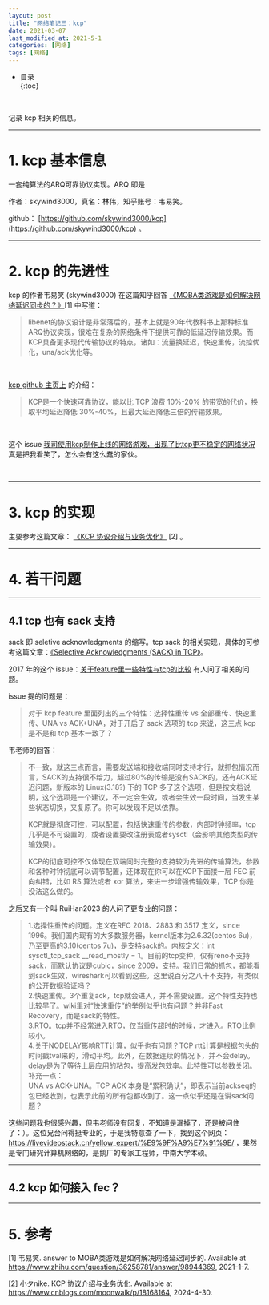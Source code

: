 ```yaml
---
layout: post
title: "网络笔记三：kcp"
date: 2021-03-07
last_modified_at: 2021-5-1
categories: [网络]
tags: [网络]
---
```


* 目录  
{:toc}
<br/> 

记录 kcp 相关的信息。  

---

# 1. kcp 基本信息

一套纯算法的ARQ可靠协议实现。ARQ 即是 

作者：skywind3000，真名：林伟，知乎账号：韦易笑。  

github： [https://github.com/skywind3000/kcp](https://github.com/skywind3000/kcp) 。   

---

# 2. kcp 的先进性

kcp 的作者韦易笑 (skywind3000) 在这篇知乎回答 [《MOBA类游戏是如何解决网络延迟同步的？》](https://www.zhihu.com/question/36258781/answer/98944369)[1] 中写道：   

>libenet的协议设计是非常落后的，基本上就是90年代教科书上那种标准ARQ协议实现，很难在复杂的网络条件下提供可靠的低延迟传输效果。而KCP具备更多现代传输协议的特点，诸如：流量换延迟，快速重传，流控优化，una/ack优化等。  

<br/>

[kcp github 主页上](https://github.com/skywind3000/kcp) 的介绍：  
>KCP是一个快速可靠协议，能以比 TCP 浪费 10%-20% 的带宽的代价，换取平均延迟降低 30%-40%，且最大延迟降低三倍的传输效果。  

<br/>

这个 issue [我司使用kcp制作上线的网络游戏，出现了比tcp更不稳定的网络状况](https://github.com/skywind3000/kcp/issues/100) 真是把我看笑了，怎么会有这么蠢的家伙。  

<br/>

     

---

# 3. kcp 的实现

主要参考这篇文章： [《KCP 协议介绍与业务优化》](https://www.cnblogs.com/moonwalk/p/18168164) [2] 。  


---

# 4. 若干问题

---

## 4.1 tcp 也有 sack 支持

sack 即 seletive acknowledgments 的缩写。tcp sack 的相关实现，具体的可参考这篇文章：[《Selective Acknowledgments (SACK) in TCP》](https://www.geeksforgeeks.org/selective-acknowledgments-sack-in-tcp/)。   

2017 年的这个 issue：[关于feature里一些特性与tcp的比较](https://github.com/skywind3000/kcp/issues/63) 有人问了相关的问题。  

issue 提的问题是：  

>对于 kcp feature 里面列出的三个特性：选择性重传 vs 全部重传、快速重传、UNA vs ACK+UNA，对于开启了 sack 选项的 tcp 来说，这三点 kcp 是不是和 tcp 基本一致了？   

韦老师的回答：  

>不一致，就这三点而言，需要发送端和接收端同时支持才行，就抓包情况而言，SACK的支持很不给力，超过80%的传输是没有SACK的，还有ACK延迟问题，新版本的 Linux(3.18?) 下的 TCP 多了这个选项，但是按文档说明，这个选项是一个建议，不一定会生效，或者会生效一段时间，当发生某些状态切换，又复原了。你可以发现不足以依靠。    
>
>KCP就是彻底可控，可以配置，包括快速重传的参数，内部时钟频率，tcp几乎是不可设置的，或者设置要改注册表或者sysctl（会影响其他类型的传输效果）。  
>
>KCP的彻底可控不仅体现在双端同时完整的支持较为先进的传输算法，参数和各种时钟彻底可以调节配置，还体现在你可以在KCP下面接一层 FEC 前向纠错，比如 RS 算法或者 xor 算法，来进一步增强传输效果，TCP 你是没法这么做的。  


之后又有一个叫 RuiHan2023 的人问了更专业的问题：   

>1.选择性重传的问题。定义在RFC 2018、2883 和 3517 定义，since 1996。我们国内现有的大多数服务器，kernel版本为2.6.32(centos 6u)，乃至更高的3.10(centos 7u)，是支持sack的。内核定义：int sysctl_tcp_sack __read_mostly = 1。目前的tcp变种，仅有reno不支持sack，而默认协议是cubic，since 2009，支持。我们日常的抓包，都能看到sack生效，wireshark可以看到这些。这里说百分之八十不支持，有类似的公开数据验证吗？   
>2.快速重传。3个重复ack，tcp就会进入，并不需要设置。这个特性支持也比较早了。wiki里对“快速重传”的举例似乎也有问题？并非Fast Recovery，而是sack的特性。   
>3.RTO。tcp并不经常进入RTO，仅当重传超时的时候，才进入。RTO比例较小。   
>4.关于NODELAY影响RTT计算，似乎也有问题？TCP rtt计算是根据包头的时间戳tval来的，滑动平均。此外，在数据连续的情况下，并不会delay。delay是为了等待上层应用的粘包，提高发包效率。此特性可以参数关闭。   
>补充一点：  
>UNA vs ACK+UNA。TCP ACK 本身是“累积确认”，即表示当前ackseq的包已经收到，也表示此前的所有包都收到了。这一点似乎还是在讲sack问题？   


这些问题我也很感兴趣，但韦老师没有回复，不知道是漏掉了，还是被问住了：）。这位兄台问得挺专业的，于是我特意查了一下，找到这个网页：https://livevideostack.cn/yellow_expert/%E9%9F%A9%E7%91%9E/ ，果然是专门研究计算机网络的，是鹅厂的专家工程师，中南大学本硕。   

---

## 4.2 kcp 如何接入 fec？ 

---

# 5. 参考

[1] 韦易笑. answer to MOBA类游戏是如何解决网络延迟同步的. Available at https://www.zhihu.com/question/36258781/answer/98944369, 2021-1-7.  

[2] 小夕nike. KCP 协议介绍与业务优化. Available at https://www.cnblogs.com/moonwalk/p/18168164, 2024-4-30.  